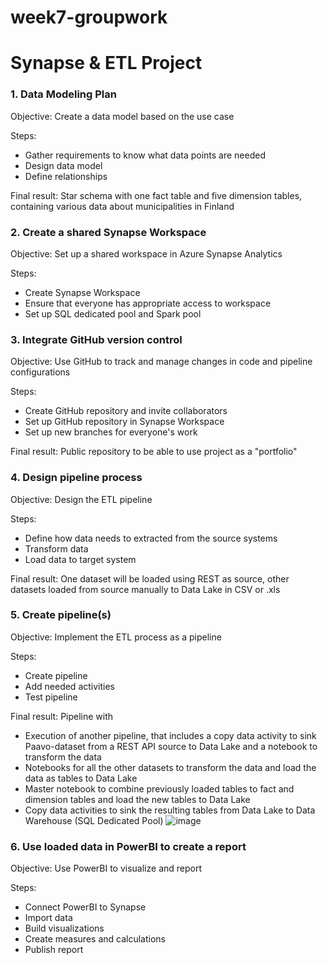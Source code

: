 # week7-groupwork

# Synapse & ETL Project

### 1. Data Modeling Plan
Objective: Create a data model based on the use case

Steps:
* Gather requirements to know what data points are needed
* Design data model
* Define relationships

Final result:
Star schema with one fact table and five dimension tables, containing various data about municipalities in Finland

### 2. Create a shared Synapse Workspace
Objective: Set up a shared workspace in Azure Synapse Analytics

Steps:
* Create Synapse Workspace
* Ensure that everyone has appropriate access to workspace
* Set up SQL dedicated pool and Spark pool

### 3. Integrate GitHub version control
Objective: Use GitHub to track and manage changes in code and pipeline configurations

Steps:
* Create GitHub repository and invite collaborators
* Set up GitHub repository in Synapse Workspace
* Set up new branches for everyone's work

Final result:
Public repository to be able to use project as a "portfolio"

### 4. Design pipeline process
Objective: Design the ETL pipeline

Steps:
* Define how data needs to extracted from the source systems
* Transform data
* Load data to target system

Final result:
One dataset will be loaded using REST as source, other datasets loaded from source manually to Data Lake in CSV or .xls

### 5. Create pipeline(s)
Objective: Implement the ETL process as a pipeline

Steps:
* Create pipeline
* Add needed activities
* Test pipeline

Final result: 
Pipeline with 
* Execution of another pipeline, that includes a copy data activity to sink Paavo-dataset from a REST API source to Data Lake and a notebook to transform the data
* Notebooks for all the other datasets to transform the data and load the data as tables to Data Lake
* Master notebook to combine previously loaded tables to fact and dimension tables and load the new tables to Data Lake
* Copy data activities to sink the resulting tables from Data Lake to Data Warehouse (SQL Dedicated Pool)
![image](https://github.com/user-attachments/assets/a504b5a7-6ecb-47ff-ba40-ac5db3938dc7)


### 6. Use loaded data in PowerBI to create a report
Objective: Use PowerBI to visualize and report

Steps:
* Connect PowerBI to Synapse
* Import data
* Build visualizations
* Create measures and calculations
* Publish report

